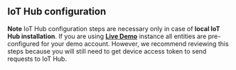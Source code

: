 ## IoT Hub configuration

**Note** IoT Hub configuration steps are necessary only in case of **local IoT Hub installation**.
If you are using [**Live Demo**](https://iothub.magenta.at/) instance all entities are pre-configured for your demo account.
However, we recommend reviewing this steps because you will still need to get device access token to send requests to IoT Hub.